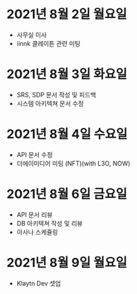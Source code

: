 
# 2021년 8월 2일 월요일 

- 사무실 이사
- iinnk 클레이튼 관련 미팅 

# 2021년 8월 3일 화요일 

- SRS, SDP 문서 작성 및 피드백
- 시스템 아키텍쳐 문서 수정 

# 2021년 8월 4일 수요일 

- API 문서 수정 
- 더에이미디어 미팅 (NFT)(with L3O, NOW)

# 2021년 8월 6일 금요일 

- API 문서 리뷰
- DB 아키텍쳐 작성 및 리뷰 
- 아사나 스케쥴링 

# 2021년 8월 9일 월요일

- Klaytn Dev 셋업 
